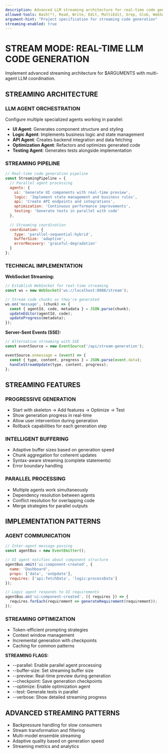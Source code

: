 ```yaml
---
description: Advanced LLM streaming architecture for real-time code generation
allowed-tools: Bash(*), Read, Write, Edit, MultiEdit, Grep, Glob, WebSocket, WebFetch
argument-hint: "Project specification for streaming code generation"
streaming-enabled: true
---
```


# STREAM MODE: REAL-TIME LLM CODE GENERATION

Implement advanced streaming architecture for $ARGUMENTS with multi-agent LLM coordination.

## STREAMING ARCHITECTURE

### LLM AGENT ORCHESTRATION
Configure multiple specialized agents working in parallel:
- **UI Agent**: Generates component structure and styling
- **Logic Agent**: Implements business logic and state management
- **API Agent**: Creates backend integration and data fetching
- **Optimization Agent**: Refactors and optimizes generated code
- **Testing Agent**: Generates tests alongside implementation

### STREAMING PIPELINE
```javascript
// Real-time code generation pipeline
const StreamingPipeline = {
  // Parallel agent processing
  agents: {
    ui: 'Generate UI components with real-time preview',
    logic: 'Implement state management and business rules',
    api: 'Create API endpoints and integrations',
    optimization: 'Continuous performance improvements',
    testing: 'Generate tests in parallel with code'
  },
  
  // Streaming coordination
  coordination: {
    type: 'parallel-sequential-hybrid',
    bufferSize: 'adaptive',
    errorRecovery: 'graceful-degradation'
  }
};
```

### TECHNICAL IMPLEMENTATION

**WebSocket Streaming:**
```javascript
// Establish WebSocket for real-time streaming
const ws = new WebSocket('ws://localhost:8080/stream');

// Stream code chunks as they're generated
ws.on('message', (chunk) => {
  const { agentId, code, metadata } = JSON.parse(chunk);
  updateEditor(agentId, code);
  updateProgress(metadata);
});
```

**Server-Sent Events (SSE):**
```javascript
// Alternative streaming with SSE
const eventSource = new EventSource('/api/stream-generation');

eventSource.onmessage = (event) => {
  const { type, content, progress } = JSON.parse(event.data);
  handleStreamUpdate(type, content, progress);
};
```

## STREAMING FEATURES

### PROGRESSIVE GENERATION
- Start with skeleton → Add features → Optimize → Test
- Show generation progress in real-time
- Allow user intervention during generation
- Rollback capabilities for each generation step

### INTELLIGENT BUFFERING
- Adaptive buffer sizes based on generation speed
- Chunk aggregation for coherent updates
- Syntax-aware streaming (complete statements)
- Error boundary handling

### PARALLEL PROCESSING
- Multiple agents work simultaneously
- Dependency resolution between agents
- Conflict resolution for overlapping code
- Merge strategies for parallel outputs

## IMPLEMENTATION PATTERNS

### AGENT COMMUNICATION
```javascript
// Inter-agent message passing
const agentBus = new EventEmitter();

// UI agent notifies about component structure
agentBus.emit('ui:component-created', {
  name: 'Dashboard',
  props: ['data', 'onUpdate'],
  requires: ['api:fetchData', 'logic:processData']
});

// Logic agent responds to UI requirements
agentBus.on('ui:component-created', ({ requires }) => {
  requires.forEach(requirement => generateRequirement(requirement));
});
```

### STREAMING OPTIMIZATION
- Token-efficient prompting strategies
- Context window management
- Incremental generation with checkpoints
- Caching for common patterns

**STREAMING FLAGS:**
- --parallel: Enable parallel agent processing
- --buffer-size: Set streaming buffer size
- --preview: Real-time preview during generation
- --checkpoint: Save generation checkpoints
- --optimize: Enable optimization agent
- --test: Generate tests in parallel
- --verbose: Show detailed streaming progress

## ADVANCED STREAMING PATTERNS
- Backpressure handling for slow consumers
- Stream transformation and filtering
- Multi-model ensemble streaming
- Adaptive quality based on generation speed
- Streaming metrics and analytics